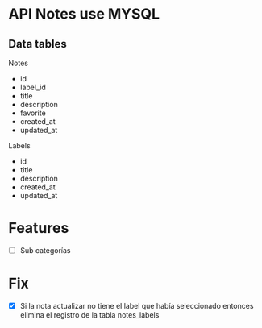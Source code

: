 # API Notes use MYSQL

## Data tables

Notes

- id
- label_id
- title
- description
- favorite
- created_at
- updated_at

Labels

- id
- title
- description
- created_at
- updated_at


# Features

- [ ] Sub categorías

# Fix

- [x] Si la nota actualizar no tiene el label que había seleccionado entonces elimina
el registro de la tabla notes_labels